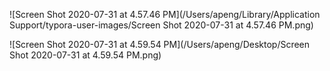 ![Screen Shot 2020-07-31 at 4.57.46 PM](/Users/apeng/Library/Application Support/typora-user-images/Screen Shot 2020-07-31 at 4.57.46 PM.png)

![Screen Shot 2020-07-31 at 4.59.54 PM](/Users/apeng/Desktop/Screen Shot 2020-07-31 at 4.59.54 PM.png)